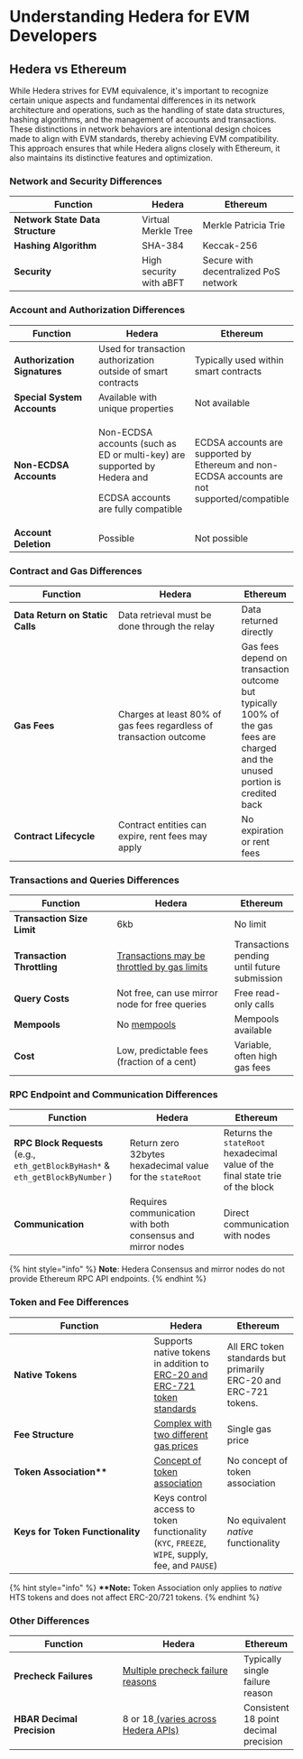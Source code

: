 # Understanding Hedera for EVM Developers

## Hedera vs Ethereum

While Hedera strives for EVM equivalence, it's important to recognize certain unique aspects and fundamental differences in its network architecture and operations, such as the handling of state data structures, hashing algorithms, and the management of accounts and transactions. These distinctions in network behaviors are intentional design choices made to align with EVM standards, thereby achieving EVM compatibility. This approach ensures that while Hedera aligns closely with Ethereum, it also maintains its distinctive features and optimization.

### Network and Security Differences

<table><thead><tr><th width="211">Function</th><th>Hedera</th><th>Ethereum</th></tr></thead><tbody><tr><td><strong>Network State Data Structure</strong></td><td>Virtual Merkle Tree</td><td>Merkle Patricia Trie</td></tr><tr><td><strong>Hashing Algorithm</strong></td><td>SHA-384</td><td>Keccak-256</td></tr><tr><td><strong>Security</strong></td><td>High security with aBFT</td><td>Secure with decentralized PoS network</td></tr></tbody></table>

### Account and Authorization Differences

<table><thead><tr><th width="202.33333333333331">Function</th><th width="296">Hedera</th><th>Ethereum</th></tr></thead><tbody><tr><td><strong>Authorization Signatures</strong></td><td>Used for transaction authorization outside of smart contracts</td><td>Typically used within smart contracts</td></tr><tr><td><strong>Special System Accounts</strong></td><td>Available with unique properties</td><td>Not available</td></tr><tr><td><strong>Non-ECDSA Accounts</strong></td><td><p>Non-ECDSA accounts (such as ED or multi-key) are supported by Hedera and</p><p>ECDSA accounts are fully compatible</p></td><td>ECDSA accounts are supported by Ethereum and non-ECDSA accounts are not supported/compatible</td></tr><tr><td><strong>Account Deletion</strong></td><td>Possible</td><td>Not possible</td></tr></tbody></table>

### Contract and Gas Differences

<table><thead><tr><th width="210.33333333333331">Function</th><th width="252">Hedera</th><th>Ethereum</th></tr></thead><tbody><tr><td><strong>Data Return on Static Calls</strong></td><td>Data retrieval must be done through the relay</td><td>Data returned directly</td></tr><tr><td><strong>Gas Fees</strong></td><td>Charges at least 80% of gas fees regardless of transaction outcome</td><td>Gas fees depend on transaction outcome but typically 100% of the gas fees are charged and the unused portion is credited back</td></tr><tr><td><strong>Contract Lifecycle</strong></td><td>Contract entities can expire, rent fees may apply</td><td>No expiration or rent fees</td></tr></tbody></table>

### Transactions and Queries Differences

<table><thead><tr><th width="212.33333333333331">Function</th><th width="252">Hedera</th><th>Ethereum</th></tr></thead><tbody><tr><td><strong>Transaction Size Limit</strong></td><td>6kb</td><td>No limit</td></tr><tr><td><strong>Transaction Throttling</strong></td><td><a href="deploying-smart-contracts/#gas-limit">Transactions may be throttled by gas limits</a></td><td>Transactions pending until future submission</td></tr><tr><td><strong>Query Costs</strong></td><td>Not free, can use mirror node for free queries</td><td>Free read-only calls</td></tr><tr><td><strong>Mempools</strong></td><td>No <a href="../../support-and-community/glossary.md#mempool">mempools</a></td><td>Mempools available</td></tr><tr><td><strong>Cost</strong></td><td>Low, predictable fees (fraction of a cent)</td><td>Variable, often high gas fees</td></tr></tbody></table>

### RPC Endpoint and Communication Differences

<table><thead><tr><th width="259">Function</th><th width="244">Hedera</th><th>Ethereum</th></tr></thead><tbody><tr><td><strong>RPC Block Requests</strong> (e.g., <code>eth_getBlockByHash*</code> & <code>eth_getBlockByNumber</code> )</td><td>Return zero 32bytes hexadecimal value for the <code>stateRoot</code></td><td>Returns the <code>stateRoot</code> hexadecimal value of the final state trie of the block</td></tr><tr><td><strong>Communication</strong></td><td>Requires communication with both consensus and mirror nodes</td><td>Direct communication with nodes</td></tr></tbody></table>

{% hint style="info" %}
**Note**: Hedera Consensus and mirror nodes do not provide Ethereum RPC API endpoints.
{% endhint %}

### Token and Fee Differences

<table><thead><tr><th width="232.33333333333331">Function</th><th>Hedera</th><th>Ethereum</th></tr></thead><tbody><tr><td> <strong>Native Tokens</strong></td><td>Supports native tokens in addition to <a href="tokens-managed-by-smart-contracts/">ERC-20 and ERC-721 token standards</a></td><td>All ERC token standards but primarily ERC-20 and ERC-721 tokens.</td></tr><tr><td><strong>Fee Structure</strong></td><td><a href="deploying-smart-contracts/#gas-schedule-and-fees">Complex with two different gas prices</a></td><td>Single gas price</td></tr><tr><td><strong>Token Association**</strong></td><td><a href="../../sdks-and-apis/sdks/token-service/associate-tokens-to-an-account.md">Concept of token association </a></td><td>No concept of token association</td></tr><tr><td><strong>Keys for Token Functionality</strong></td><td>Keys control access to token functionality (<code>KYC</code>, <code>FREEZE</code>, <code>WIPE</code>, supply, fee, and <code>PAUSE</code>)</td><td>No equivalent <em>native</em> functionality</td></tr></tbody></table>

{% hint style="info" %}
**\*\*Note:** Token Association only applies to _native_ HTS tokens and does not affect ERC-20/721 tokens.
{% endhint %}

### Other Differences

<table><thead><tr><th width="238">Function</th><th width="274.3333333333333">Hedera</th><th>Ethereum</th></tr></thead><tbody><tr><td><strong>Precheck Failures</strong></td><td><a href="../../sdks-and-apis/hedera-api/miscellaneous/responsecode.md">Multiple precheck failure reasons</a></td><td>Typically single failure reason</td></tr><tr><td><strong>HBAR Decimal Precision</strong></td><td>8 or 18<a href="../../sdks-and-apis/sdks/hbars.md#hbar-decimal-places"> (varies across Hedera APIs)</a></td><td>Consistent 18 point decimal precision</td></tr></tbody></table>
